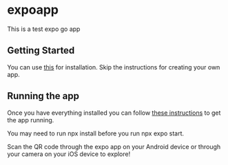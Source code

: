 # expoapp
This is a test expo go app


## Getting Started

You can use [this](https://docs.expo.dev/get-started/installation/) for installation. Skip the instructions for creating your own app.

## Running the app

Once you have everything installed you can follow [these instructions](https://docs.expo.dev/get-started/expo-go/) to get the app running.

You may need to run npx install before you run npx expo start.

Scan the QR code through the expo app on your Android device or through your camera on your iOS device to explore!
